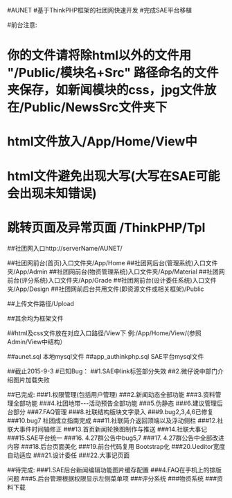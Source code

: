 #AUNET
#基于ThinkPHP框架的社团网快速开发
#完成SAE平台移植


#前台注意:
#   你的文件请将除html以外的文件用 "/Public/模块名+Src" 路径命名的文件夹保存，如新闻模块的css，jpg文件放在/Public/NewsSrc文件夹下
#   html文件放入/App/Home/View中
#   html文件避免出现大写(大写在SAE可能会出现未知错误)
#   跳转页面及异常页面  /ThinkPHP/Tpl

##社团网入口http://serverName/AUNET/

##社团网前台(首页)入口文件夹/App/Home
##社团网后台(管理系统)入口文件夹/App/Admin
##社团网前台(物资管理系统)入口文件夹/App/Material
##社团网前台(评分系统)入口文件夹/App/Grade
##社团网前台(设计委任系统)入口文件夹/App/Design
##社团网前后台共用文件(即资源文件或相关框架)/Public

##上传文件路径/Upload

##其余均为框架文件

##html及css文件放在对应入口路径/View下 例:/App/Home/View/(参照Admin/View中结构）

##aunet.sql  本地mysql文件
##app_authinkphp.sql SAE平台mysql文件

##截止2015-9-3
#已知Bug：
##1.SAE中link标签部分失效
##2.微仔说中部门介绍图片加载失败

##已完成:
###1.权限管理(包括用户管理)
###2.新闻动态全部功能
###3.资料管理全部功能
###4.社团地带---活动预告全部功能
###5.伪静态
###6.建议管理后台部分
###7.FAQ管理
###8.社联结构版块文字录入
###9.bug2,3,4,6已修复
###10.bug7 社团成立指南完成
###11.社联简介返回顶端以及浮动侧栏
###12.社联大事件时间轴修正
###13.首页新闻轮换图制作与推送
###14.社联大事记
###15.SAE平台统一
###16. 4.27群公告中bug5,7
###17. 4.27群公告中全部改进内容
###18.后台页面美化
###19.前台代码复用 Bootstrap化
###20.Ueditor宽度自动适应
###21.设计委任
###22.大事记页面

##待完成:
###1.SAE后台新闻编辑功能图片缓存配置
###4.FAQ在手机上的排版问题
###5.后台管理根据权限显示左侧菜单项
###评分系统
###物资系统
###资料下载



